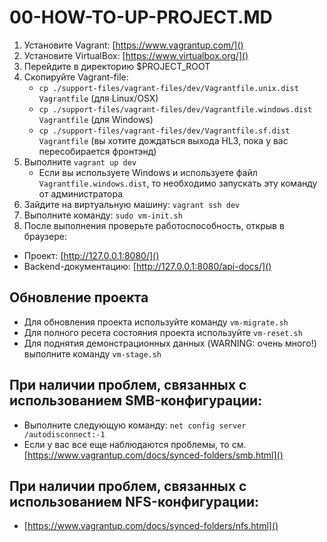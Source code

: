 00-HOW-TO-UP-PROJECT.MD
=======================

1. Установите Vagrant: [https://www.vagrantup.com/]()
2. Установите VirtualBox: [https://www.virtualbox.org/]()
3. Перейдите в директорию $PROJECT_ROOT
4. Скопируйте Vagrant-file:
    - `cp ./support-files/vagrant-files/dev/Vagrantfile.unix.dist Vagrantfile` (для Linux/OSX)
    - `cp ./support-files/vagrant-files/dev/Vagrantfile.windows.dist Vagrantfile` (для Windows)
    - `cp ./support-files/vagrant-files/dev/Vagrantfile.sf.dist Vagrantfile` (вы хотите дождаться выхода HL3, пока у вас пересобирается фронтэнд)
5. Выполните `vagrant up dev`
    - Если вы используете Windows и используете файл `Vagrantfile.windows.dist`, то необходимо запускать эту команду от администратора
6. Зайдите на виртуальную машину: `vagrant ssh dev`
8. Выполните команду: `sudo vm-init.sh`
9. После выполнения проверьте работоспособность, открыв в браузере:
 - Проект: [http://127.0.0.1:8080/]()
 - Backend-документацию: [http://127.0.0.1:8080/api-docs/]()

Обновление проекта
------------------
- Для обновления проекта используйте команду `vm-migrate.sh`
- Для полного ресета состояния проекта используйте `vm-reset.sh`
- Для поднятия демонстрационных данных (WARNING: очень много!) выполните команду `vm-stage.sh`

При наличии проблем, связанных с использованием SMB-конфигурации:
-----------------------------------------------------------------

- Выполните следующую команду: `net config server /autodisconnect:-1`
- Если у вас все еще наблюдаются проблемы, то см. [https://www.vagrantup.com/docs/synced-folders/smb.html]()

При наличии проблем, связанных с использованием NFS-конфигурации:
-----------------------------------------------------------------

- [https://www.vagrantup.com/docs/synced-folders/nfs.html]()